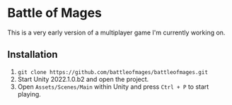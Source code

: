 # Battle of Mages

This is a very early version of a multiplayer game I'm currently working on.

## Installation

1. `git clone https://github.com/battleofmages/battleofmages.git`
2. Start Unity 2022.1.0.b2 and open the project.
3. Open `Assets/Scenes/Main` within Unity and press `Ctrl + P` to start playing.
